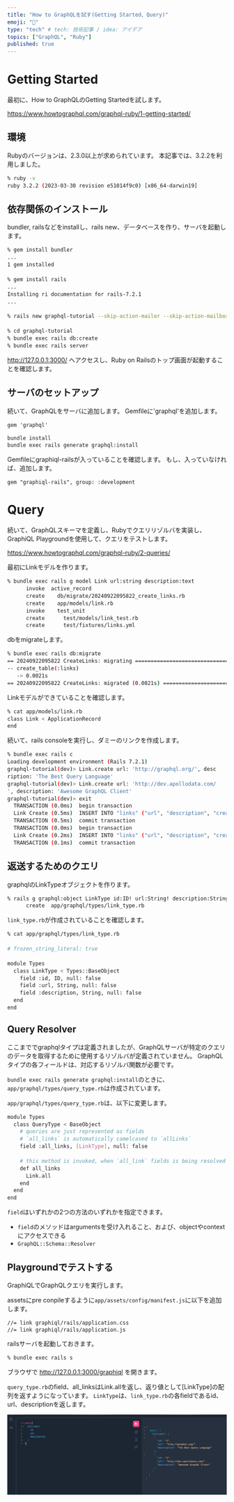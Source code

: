 ```yaml
---
title: "How to GraphQLを試す(Getting Started、Query)"
emoji: "🐥"
type: "tech" # tech: 技術記事 / idea: アイデア
topics: ["GraphQL", "Ruby"]
published: true
---
```


# Getting Started

最初に、How to GraphQLのGetting Startedを試します。

https://www.howtographql.com/graphql-ruby/1-getting-started/

## 環境
Rubyのバージョンは、2.3.0以上が求められています。
本記事では、3.2.2を利用しました。

```bash
% ruby -v
ruby 3.2.2 (2023-03-30 revision e51014f9c0) [x86_64-darwin19]
```

## 依存関係のインストール

bundler, railsなどをinstallし、rails new、データベースを作り、サーバを起動します。
```bash
% gem install bundler
...
1 gem installed

% gem install rails 
...
Installing ri documentation for rails-7.2.1
...

% rails new graphql-tutorial --skip-action-mailer --skip-action-mailbox --skip-action-text --skip-active-storage --skip-action-cable --skip-javascript --skip-system-test --skip-webpack-install

% cd graphql-tutorial 
% bundle exec rails db:create
% bundle exec rails server

```

http://127.0.0.1:3000/ へアクセスし、Ruby on Railsのトップ画面が起動することを確認します。

## サーバのセットアップ

続いて、GraphQLをサーバに追加します。
Gemfileに'graphql'を追加します。

```Gemfile
gem 'graphql'
```

```bash
bundle install
bundle exec rails generate graphql:install

```

Gemfileにgraphiql-railsが入っていることを確認します。
もし、入っていなければ、追加します。
```Gemfile
gem "graphiql-rails", group: :development
```

# Query
続いて、GraphQLスキーマを定義し、Rubyでクエリリゾルバを実装し、GraphiQL Playgroundを使用して、クエリをテストします。

https://www.howtographql.com/graphql-ruby/2-queries/

最初にLinkモデルを作ります。

```bash
% bundle exec rails g model Link url:string description:text
      invoke  active_record
      create    db/migrate/20240922095822_create_links.rb
      create    app/models/link.rb
      invoke    test_unit
      create      test/models/link_test.rb
      create      test/fixtures/links.yml
```

dbをmigrateします。
```bash
% bundle exec rails db:migrate
== 20240922095822 CreateLinks: migrating ======================================
-- create_table(:links)
   -> 0.0021s
== 20240922095822 CreateLinks: migrated (0.0021s) =============================
```

Linkモデルができていることを確認します。

```bash
% cat app/models/link.rb
class Link < ApplicationRecord
end
```

続いて、rails consoleを実行し、ダミーのリンクを作成します。
```bash
% bundle exec rails c
Loading development environment (Rails 7.2.1)
graphql-tutorial(dev)> Link.create url: 'http://graphql.org/', desc
ription: 'The Best Query Language'
graphql-tutorial(dev)> Link.create url: 'http://dev.apollodata.com/
', description: 'Awesome GraphQL Client'
graphql-tutorial(dev)> exit
  TRANSACTION (0.0ms)  begin transaction
  Link Create (0.5ms)  INSERT INTO "links" ("url", "description", "created_at", "updated_at") VALUES ('http://graphql.org/', 'The Best Query Language', '2024-09-22 10:03:42.925831', '2024-09-22 10:03:42.925831') RETURNING "id" /*application='GraphqlTutorial'*/
  TRANSACTION (0.5ms)  commit transaction
  TRANSACTION (0.0ms)  begin transaction
  Link Create (0.2ms)  INSERT INTO "links" ("url", "description", "created_at", "updated_at") VALUES ('http://dev.apollodata.com/', 'Awesome GraphQL Client', '2024-09-22 10:03:42.927963', '2024-09-22 10:03:42.927963') RETURNING "id" /*application='GraphqlTutorial'*/
  TRANSACTION (0.1ms)  commit transaction
```

## 返送するためのクエリ

graphqlのLinkTypeオブジェクトを作ります。

```bash
% rails g graphql:object LinkType id:ID! url:String! description:String!
      create  app/graphql/types/link_type.rb
```

`link_type.rb`が作成されていることを確認します。

```bash
% cat app/graphql/types/link_type.rb

# frozen_string_literal: true

module Types
  class LinkType < Types::BaseObject
    field :id, ID, null: false
    field :url, String, null: false
    field :description, String, null: false
  end
end
```

## Query Resolver

ここまででgraphqlタイプは定義されましたが、GraphQLサーバが特定のクエリのデータを取得するために使用するリゾルバが定義されていません。
GraphQLタイプの各フィールドは、対応するリゾルバ関数が必要です。

`bundle exec rails generate graphql:install`のときに、`app/graphql/types/query_type.rb`は作成されています。

`app/graphql/types/query_type.rb`は、以下に変更します。
```bash
module Types
  class QueryType < BaseObject
    # queries are just represented as fields
    # `all_links` is automatically camelcased to `allLinks`
    field :all_links, [LinkType], null: false

    # this method is invoked, when `all_link` fields is being resolved
    def all_links
      Link.all
    end
  end
end

```

`field`はいずれかの2つの方法のいずれかを指定できます。
* `field`のメソッドはargumentsを受け入れること、および、objectやcontextにアクセスできる
* `GraphQL::Schema::Resolver`

## Playgroundでテストする
GraphiQLでGraphQLクエリを実行します。

assetsにpre conpileするように`app/assets/config/manifest.js`に以下を追加します。
```
//= link graphiql/rails/application.css
//= link graphiql/rails/application.js
```

railsサーバを起動しておきます。
```bash
% bundle exec rails s 
```

ブラウザで http://127.0.0.1:3000/graphiql を開きます。

`query_type.rb`のfield、all_linksはLink.allを返し、返り値として[LinkType]の配列を返すようになっています。
`LinkType`は、`link_type.rb`の各fieldであるid、url、descriptionを返します。

![/images/graphiql-top.png](/images/graphiql-top.png)
